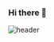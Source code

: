 ### Hi there 👋
![header](https://capsule-render.vercel.app/api?type=wave&color=auto&height=300&section=header&text=HyunisEmpty&fontSize=90)
<!--
**HyunisEmpty/HyunisEmpty** is a ✨ _special_ ✨ repository because its `README.md` (this file) appears on your GitHub profile.

Here are some ideas to get you started:

- 🔭 I’m currently working on ...
- 🌱 I’m currently learning ...
- 👯 I’m looking to collaborate on ...
- 🤔 I’m looking for help with ...
- 💬 Ask me about ...
- 📫 How to reach me: ...
- 😄 Pronouns: ...
- ⚡ Fun fact: ...
-->
